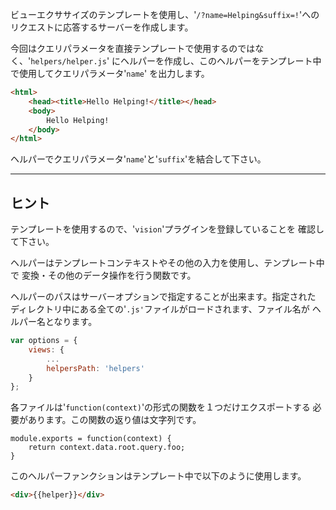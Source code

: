 ビューエクササイズのテンプレートを使用し、'`/?name=Helping&suffix=!`'への
リクエストに応答するサーバーを作成します。

今回はクエリパラメータを直接テンプレートで使用するのではなく、'`helpers/helper.js`'
にヘルパーを作成し、このヘルパーをテンプレート中で使用してクエリパラメータ'`name`'
を出力します。

```html
<html>
    <head><title>Hello Helping!</title></head>
    <body>
        Hello Helping!
    </body>
</html>
```

ヘルパーでクエリパラメータ'`name`'と'`suffix`'を結合して下さい。

-----------------------------------------------------------------
## ヒント

テンプレートを使用するので、'`vision`'プラグインを登録していることを
確認して下さい。

ヘルパーはテンプレートコンテキストやその他の入力を使用し、テンプレート中で
変換・その他のデータ操作を行う関数です。

ヘルパーのパスはサーバーオプションで指定することが出来ます。指定された
ディレクトリ中にある全ての'`.js'`ファイルがロードされます、ファイル名が
ヘルパー名となります。

```js
var options = {
    views: {
        ...
        helpersPath: 'helpers'
    }
};
```

各ファイルは'`function(context)`'の形式の関数を１つだけエクスポートする
必要があります。この関数の返り値は文字列です。

```
module.exports = function(context) {
    return context.data.root.query.foo;
}
```

このヘルパーファンクションはテンプレート中で以下のように使用します。

```html
<div>{{helper}}</div>
```
